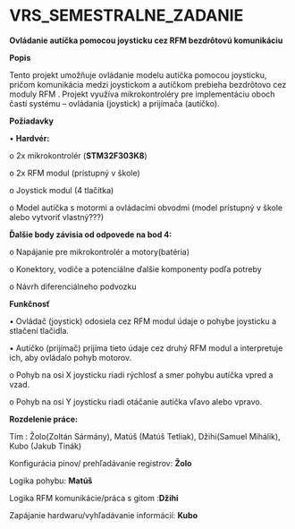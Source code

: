 
# VRS_SEMESTRALNE_ZADANIE
**Ovládanie autíčka pomocou joysticku cez RFM bezdrôtovú komunikáciu**

**Popis**

Tento projekt umožňuje ovládanie modelu autíčka pomocou joysticku, pričom komunikácia medzi joystickom a autíčkom prebieha bezdrôtovo cez moduly RFM . Projekt využíva mikrokontroléry  pre implementáciu oboch častí systému – ovládania (joystick) a prijímača (autíčko).

**Požiadavky**

•	**Hardvér:**

o	 2x mikrokontrolér (**STM32F303K8**)

o	2x RFM modul (prístupný v škole)

o	Joystick modul (4 tlačítka)

o	Model autíčka s motormi a ovládacími obvodmi (model prístupný v škole alebo vytvoriť  vlastný???) 

**Ďalšie body závisia od odpovede na bod 4:**

o	Napájanie pre mikrokontrolér a motory(batéria)

o	Konektory, vodiče a potenciálne ďalšie komponenty podľa potreby

o	 Návrh diferenciálneho podvozku

**Funkčnosť**

•	Ovládač (joystick) odosiela cez RFM modul údaje o pohybe joysticku a stlačení tlačidla.

•	Autíčko (prijímač) prijíma tieto údaje cez druhý RFM modul a interpretuje ich, aby ovládalo pohyb motorov.

o	Pohyb na osi X joysticku riadi rýchlosť a smer pohybu autíčka vpred a vzad.

o	Pohyb na osi Y joysticku riadi otáčanie autíčka vľavo alebo vpravo.

**Rozdelenie práce:**

Tím : Žolo(Zoltán Sármány), Matúš (Matúš Tetliak), Džihi(Samuel Mihálik), Kubo (Jakub Tinák)

Konfigurácia pinov/ prehľadávanie registrov: **Žolo**

Logika pohybu: **Matúš**

Logika RFM komunikácie/práca s gitom :**Džihi**

Zapájanie hardwaru/vyhľadávanie informácií: **Kubo**





